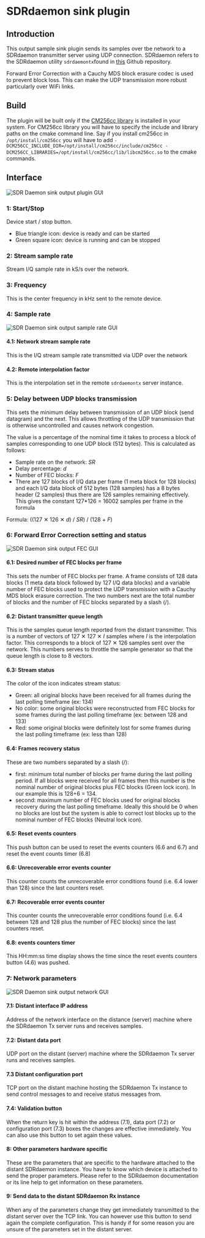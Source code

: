 <h1>SDRdaemon sink plugin</h1>

<h2>Introduction</h2>

This output sample sink plugin sends its samples over tbe network to a SDRdaemon transmitter server using UDP connection. SDRdaemon refers to the SDRdaemon utility `sdrdaemontx`found in [this](https://github.com/f4exb/sdrdaemon) Github repository.

Forward Error Correction with a Cauchy MDS block erasure codec is used to prevent block loss. This can make the UDP transmission more robust particularly over WiFi links.

<h2>Build</h2>

The plugin will be built only if the [CM256cc library](https://github.com/f4exb/cm256cc) is installed in your system. For CM256cc library you will have to specify the include and library paths on the cmake command line. Say if you install cm256cc in `/opt/install/cm256cc` you will have to add `-DCM256CC_INCLUDE_DIR=/opt/install/cm256cc/include/cm256cc -DCM256CC_LIBRARIES=/opt/install/cm256cc/lib/libcm256cc.so` to the cmake commands.

<h2>Interface</h2>

![SDR Daemon sink output plugin GUI](../../../doc/img/SDRdaemonSink_plugin.png)

<h3>1: Start/Stop</h3>

Device start / stop button. 

  - Blue triangle icon: device is ready and can be started
  - Green square icon: device is running and can be stopped
  
<h3>2: Stream sample rate</h3>

Stream I/Q sample rate in kS/s over the network.

<h3>3: Frequency</h3>

This is the center frequency in kHz sent to the remote device.

<h3>4: Sample rate</h3>

![SDR Daemon sink output sample rate GUI](../../../doc/img/SDRdaemonSink_plugin_04.png)

<h4>4.1: Network stream sample rate</h4>

This is the I/Q stream sample rate transmitted via UDP over the network

<h4>4.2: Remote interpolation factor</h4>

This is the interpolation set in the remote `sdrdaemontx` server instance.

<h3>5: Delay between UDP blocks transmission</h3>

This sets the minimum delay between transmission of an UDP block (send datagram) and the next. This allows throttling of the UDP transmission that is otherwise uncontrolled and causes network congestion.

The value is a percentage of the nominal time it takes to process a block of samples corresponding to one UDP block (512 bytes). This is calculated as follows:

  - Sample rate on the network: _SR_
  - Delay percentage: _d_
  - Number of FEC blocks: _F_
  - There are 127 blocks of I/Q data per frame (1 meta block for 128 blocks) and each I/Q data block of 512 bytes (128 samples) has a 8 bytes header (2 samples) thus there are 126 samples remaining effectively. This gives the constant 127*126 = 16002 samples per frame in the formula
  
Formula: ((127 &#x2715; 126 &#x2715; _d_) / _SR_) / (128 + _F_)   

<h3>6: Forward Error Correction setting and status</h3>

![SDR Daemon sink output FEC GUI](../../../doc/img/SDRdaemonSink_plugin_06.png)

<h4>6.1: Desired number of FEC blocks per frame</h4>

This sets the number of FEC blocks per frame. A frame consists of 128 data blocks (1 meta data block followed by 127 I/Q data blocks) and a variable number of FEC blocks used to protect the UDP transmission with a Cauchy MDS block erasure correction. The two numbers next are the total number of blocks and the number of FEC blocks separated by a slash (/).

<h4>6.2: Distant transmitter queue length</h4>

This is the samples queue length reported from the distant transmitter. This is a number of vectors of 127 &#x2715; 127 &#x2715; _I_ samples where _I_ is the interpolation factor. This corresponds to a block of 127 &#x2715; 126 samples sent over the network. This numbers serves to throttle the sample generator so that the queue length is close to 8 vectors.

<h4>6.3: Stream status</h4>

The color of the icon indicates stream status:

  - Green: all original blocks have been received for all frames during the last polling timeframe (ex: 134)
  - No color: some original blocks were reconstructed from FEC blocks for some frames during the last polling timeframe (ex: between 128 and 133)
  - Red: some original blocks were definitely lost for some frames during the last polling timeframe (ex: less than 128)

<h4>6.4: Frames recovery status</h4>

These are two numbers separated by a slash (/):

  - first: minimum total number of blocks per frame during the last polling period. If all blocks were received for all frames then this number is the nominal number of original blocks plus FEC blocks (Green lock icon). In our example this is 128+6 = 134.
  - second: maximum number of FEC blocks used for original blocks recovery during the last polling timeframe. Ideally this should be 0 when no blocks are lost but the system is able to correct lost blocks up to the nominal number of FEC blocks (Neutral lock icon).

<h4>6.5: Reset events counters</h4>

This push button can be used to reset the events counters (6.6 and 6.7) and reset the event counts timer (6.8)

<h4>6.6: Unrecoverable error events counter</h4>

This counter counts the unrecoverable error conditions found (i.e. 6.4 lower than 128) since the last counters reset.

<h4>6.7: Recoverable error events counter</h4>

This counter counts the unrecoverable error conditions found (i.e. 6.4 between 128 and 128 plus the number of FEC blocks) since the last counters reset.

<h4>6.8: events counters timer</h4>

This HH:mm:ss time display shows the time since the reset events counters button (4.6) was pushed.

<h3>7: Network parameters</h3>

![SDR Daemon sink output network GUI](../../../doc/img/SDRdaemonSink_plugin_07.png)

<h4>7.1: Distant interface IP address</h4>

Address of the network interface on the distance (server) machine where the SDRdaemon Tx server runs and receives samples.

<h4>7.2: Distant data port</h4>

UDP port on the distant (server) machine where the SDRdaemon Tx server runs and receives samples.

<h4>7.3 Distant configuration port</h4>

TCP port on the distant machine hosting the SDRdaemon Tx instance to send control messages to and receive status messages from.

<h4>7.4: Validation button</h4>

When the return key is hit within the address (7.1), data port (7.2) or configuration port (7.3) boxes the changes are effective immediately. You can also use this button to set again these values.

<h4>8: Other parameters hardware specific</h4>

These are the parameters that are specific to the hardware attached to the distant SDRdaemon instance. You have to know which device is attached to send the proper parameters. Please refer to the SDRdaemon documentation or its line help to get information on these parameters. 

<h4>9: Send data to the distant SDRdaemon Rx instance</h4>

When any of the parameters change they get immediately transmitted to the distant server over the TCP link. You can however use this button to send again the complete configuration. This is handy if for some reason you are unsure of the parameters set in the distant server.
